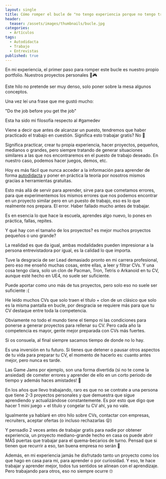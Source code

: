 ```yaml
---
layout: single
title: Cómo romper el bucle de "no tengo experiencia porque no tengo trabajo porque no tengo experiencia porque no tengo trabajo..." en la industria del videojuego?
header:
  teaser: /assets/images/thumbnails/bucle.jpg
categories:
  - Artículos
tags:
  - Autodidacta
  - Trabajo
  - Entrevistas
published: true
---
```


En mi experiencia, el primer paso para romper este bucle es nuestro propio portfolio<!--more-->. Nuestros proyectos personales 💼🎮

Este hilo no pretende ser muy denso, solo poner sobre la mesa algunos conceptos.

Una vez leí una frase que me gustó mucho:

"Do the job before you get the job"

Esta ha sido mi filosofía respecto al #gamedev

Viene a decir que antes de alcanzar un puesto, tendremos que haber  practicado el trabajo en cuestión. Significa esto trabajar gratis? No 🤣

Significa practicar, crear tu propia experiencia, hacer proyectos, pequeños, medianos o grandes, pero siempre tratando de generar situaciones similares a las que nos encontraremos en el puesto de trabajo deseado. En nuestro caso, podemos hacer juegos, demos, etc.

Hoy es más fácil que nunca acceder a la información para aprender de forma [autodidacta]({{site.url}}{{site.baseurl}}/libros) y poner en práctica la teoría por nosotros mismos gracias a herramientas gratuitas.

Esto más allá de servir para aprender, sirve para que cometamos errores, para que experimentemos los mismos errores que nos podemos encontrar en un proyecto similar pero en un puesto de trabajo, eso es lo que realmente nos prepara. El error. Haber fallado mucho antes de trabajar.

Es en esencia lo que hace la escuela, aprendes algo nuevo, lo pones en práctica, fallas, repites.

Y qué hay con el tamaño de los proyectos? es mejor muchos proyectos pequeños o uno grande?

La realidad es que da igual, ambas modalidades pueden impresionar a la persona entrevistadora por igual, es la calidad lo que importa.

Tuve la desgracia de ser Lead demasiado pronto en mi carrera profesional, pero eso me enseñó muchas cosas, entre ellas, a leer y filtrar CVs. Y una cosa tengo clara, solo un clon de Pacman, Tron, Tetris o Arkanoid en tu CV, aunque esté hecho en UE4, no suele ser suficiente.

Puede aportar como uno más de tus proyectos, pero solo eso no suele ser suficiente :(

He leído muchos CVs que solo traen el título + clon de un clásico que solo es la misma pantalla en bucle, por desgracia se requiere más para que tu CV destaque entre toda la competencia.

Obviamente no todo el mundo tiene el tiempo ni las condiciones para ponerse a generar proyectos para rellenar su CV. Pero cada año la competencia es mayor, gente mejor preparada con CVs más fuertes.

Si os consuela, al final siempre sacamos tiempo de donde no lo hay.

Es una inversión en tu futuro. Si tienes que detener o pausar otros aspectos de tu vida para preparar tu CV, el momento de hacerlo es: cuanto antes mejor, pero nunca es tarde.

Las Game Jams por ejemplo, son una forma divertida (si no te come la ansiedad) de cometer errores y aprender de ello en un corto periodo de tiempo y además haces amistades! 🤝

En los años que llevo trabajando, raro es que no se contrate a una persona que tiene 2-3 proyectos personales y que demuestra que sigue aprendiendo y actualizándose constantemente. Es por esto que digo que hacer 1 mini juego + el título y congelar tu CV ahí, ya no vale.

Igualmente ya hablaré en otro hilo sobre CVs, contactar con empresas, recruiters, aceptar ofertas (o incluso rechazarlas 😮)

Y pensadlo 2 veces antes de trabajar gratis para nadie por obtener experiencia, un proyecto mediano-grande hecho en casa os puede abrir MÁS puertas que trabajar para el quema-becarios de turno. Pensad que si tienen que recurrir a eso, tan buena empresa no serán 🤙

Además, en mi experiencia jamás he disfrutado tanto un proyecto como los que hago en casa para mi, para aprender o por curiosidad. Y eso, te hace trabajar y aprender mejor, todos tus sentidos se alinean con el aprendizaje. Pero trabajando para otros, eso no siempre ocurre 🙄
